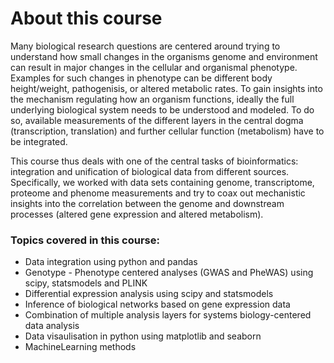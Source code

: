 # About this course

Many biological research questions are centered around trying to understand how small changes in the organisms genome and environment can result in major changes in the cellular and organismal phenotype. Examples for such changes in phenotype can be different body height/weight, pathogenisis, or altered metabolic rates. To gain insights into the mechanism regulating how an organism functions, ideally the full underlying biological system needs to be understood and modeled. To do so, available measurements of the different layers in the central dogma (transcription, translation) and further cellular function (metabolism) have to be integrated.

This course thus deals with one of the central tasks of bioinformatics: integration and unification of biological data from different sources. Specifically, we worked with data sets containing genome, transcriptome, proteome and phenome measurements and try to coax out mechanistic insights into the correlation between the genome and downstream processes (altered gene expression and altered metabolism).

### Topics covered in this course:
* Data integration using python and pandas
* Genotype - Phenotype centered analyses (GWAS and PheWAS) using scipy, statsmodels and PLINK 
* Differential expression analysis using scipy and statsmodels
* Inference of biological networks based on gene expression data
* Combination of multiple analysis layers for systems biology-centered data analysis 
* Data visaulisation in python using matplotlib and seaborn
* MachineLearning methods
